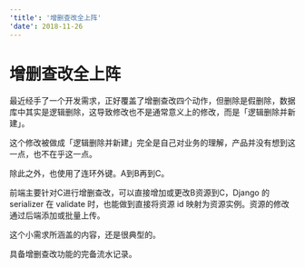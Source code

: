 ```yaml
---
'title': '增删查改全上阵'
'date': 2018-11-26
---
```

# 增删查改全上阵

最近经手了一个开发需求，正好覆盖了增删查改四个动作，但删除是假删除，数据库中其实是逻辑删除，这导致修改也不是通常意义上的修改，而是「逻辑删除并新建」。

这个修改被做成「逻辑删除并新建」完全是自己对业务的理解，产品并没有想到这一点，也不在乎这一点。

除此之外，也使用了连环外键。A到B再到C。

前端主要针对C进行增删查改，可以直接增加或更改B资源到C，Django 的 serializer 在 validate 时，也能做到直接将资源 id 映射为资源实例。资源的修改通过后端添加或批量上传。

这个小需求所涵盖的内容，还是很典型的。

具备增删查改功能的完备流水记录。